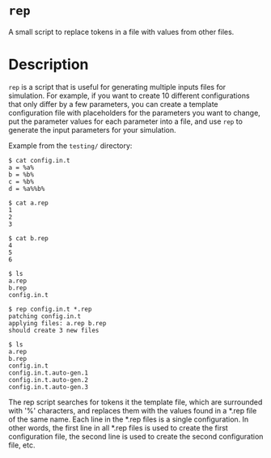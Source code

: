 # `rep`

A small script to replace tokens in a file with values from other files.

# Description

`rep` is a script that is useful for generating multiple inputs files for simulation. For example, if you want to create 10 different configurations
that only differ by a few parameters, you can create a template configuration file with placeholders for the parameters you want to change,
put the parameter values for each parameter into a file, and use `rep` to generate the input parameters for your simulation.

Example from the `testing/` directory:

```
$ cat config.in.t
a = %a%
b = %b%
c = %b%
d = %a%%b%

$ cat a.rep
1
2
3

$ cat b.rep
4
5
6

$ ls
a.rep
b.rep
config.in.t

$ rep config.in.t *.rep
patching config.in.t
applying files: a.rep b.rep
should create 3 new files

$ ls
a.rep
b.rep
config.in.t
config.in.t.auto-gen.1
config.in.t.auto-gen.2
config.in.t.auto-gen.3

```

The rep script searches for tokens it the template file, which are surrounded with '%' characters, and replaces them with the values
found in a *.rep file of the same name. Each line in the *.rep files is a single configuration. In other words, the first line in all
*.rep files is used to create the first configuration file, the second line is used to create the second configuration file, etc.

